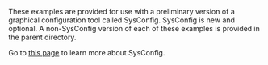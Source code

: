 
These examples are provided for use with a preliminary version of a graphical configuration
tool called SysConfig. SysConfig is new and optional. A non-SysConfig version of each of
these examples is provided in the parent directory.

Go to [this page](http://processors.wiki.ti.com/index.php/Category:SysConfig) to learn
more about SysConfig.

